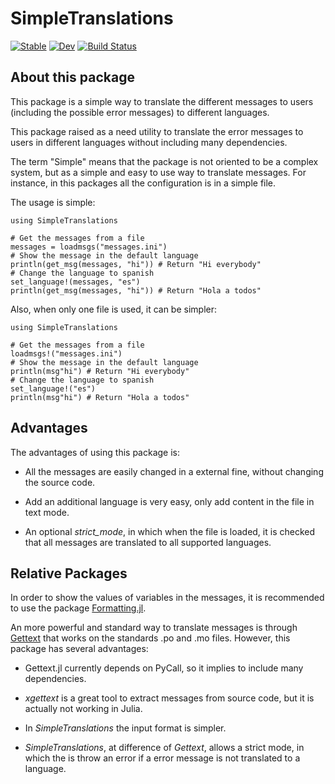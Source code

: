 # SimpleTranslations

[![Stable](https://img.shields.io/badge/docs-stable-blue.svg)](https://dmolina.github.io/SimpleTranslations.jl/stable)
[![Dev](https://img.shields.io/badge/docs-dev-blue.svg)](https://dmolina.github.io/SimpleTranslations.jl/dev)
[![Build Status](https://travis-ci.com/dmolina/SimpleTranslations.jl.svg?branch=master)](https://travis-ci.com/dmolina/SimpleTranslations.jl)

## About this package

This package is a simple way to translate the different messages to users
(including the possible error messages) to different languages.

This package raised as a need utility to translate the error messages to users
in different languages without including many dependencies.

The term "Simple" means that the package is not oriented to be a complex system,
but as a simple and easy to use way to translate messages. For instance, in this 
packages all the configuration is in a simple file.

The usage is simple: 

```
using SimpleTranslations

# Get the messages from a file
messages = loadmsgs("messages.ini")
# Show the message in the default language
println(get_msg(messages, "hi")) # Return "Hi everybody"
# Change the language to spanish 
set_language!(messages, "es")
println(get_msg(messages, "hi")) # Return "Hola a todos"
```

Also, when only one file is used, it can be simpler:

```
using SimpleTranslations

# Get the messages from a file
loadmsgs!("messages.ini")
# Show the message in the default language
println(msg"hi") # Return "Hi everybody"
# Change the language to spanish 
set_language!("es")
println(msg"hi") # Return "Hola a todos"
```

## Advantages 

The advantages of using this package is:

- All the messages are easily changed in a external fine, without changing the
  source code.
  
- Add an additional language is very easy, only add content in the file in text
  mode.
  
- An optional *strict_mode*, in which when the file is loaded, it is checked
  that all messages are translated to all supported languages.
  
## Relative Packages

In order to show the values of variables in the messages, it is recommended to 
use the package [Formatting.jl](https://github.com/JuliaIO/Formatting.jl).

An more powerful and standard way to translate messages is through
[Gettext](https://github.com/Julia-i18n/Gettext.jl) that works on the standards
.po and .mo files. However, this package has several advantages:

- Gettext.jl currently depends on PyCall, so it implies to include many
  dependencies. 
  
- *xgettext* is a great tool to extract messages from source code, but it is
  actually not working in Julia.

- In *SimpleTranslations* the input format is simpler.

- *SimpleTranslations*, at difference of *Gettext*, allows a strict mode, in
  which the is throw an error if a error message is not translated to a language.
